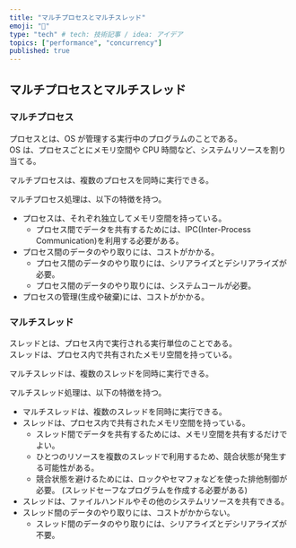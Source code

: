 ```yaml
---
title: "マルチプロセスとマルチスレッド"
emoji: "🔖"
type: "tech" # tech: 技術記事 / idea: アイデア
topics: ["performance", "concurrency"]
published: true
---
```


## マルチプロセスとマルチスレッド

### マルチプロセス

プロセスとは、OS が管理する実行中のプログラムのことである。  
OS は、プロセスごとにメモリ空間や CPU 時間など、システムリソースを割り当てる。  

マルチプロセスは、複数のプロセスを同時に実行できる。  

マルチプロセス処理は、以下の特徴を持つ。  

- プロセスは、それぞれ独立してメモリ空間を持っている。
  - プロセス間でデータを共有するためには、IPC(Inter-Process Communication)を利用する必要がある。
- プロセス間のデータのやり取りには、コストがかかる。
  - プロセス間のデータのやり取りには、シリアライズとデシリアライズが必要。
  - プロセス間のデータのやり取りには、システムコールが必要。
- プロセスの管理(生成や破棄)には、コストがかかる。

### マルチスレッド

スレッドとは、プロセス内で実行される実行単位のことである。  
スレッドは、プロセス内で共有されたメモリ空間を持っている。  

マルチスレッドは、複数のスレッドを同時に実行できる。  

マルチスレッド処理は、以下の特徴を持つ。  

- マルチスレッドは、複数のスレッドを同時に実行できる。
- スレッドは、プロセス内で共有されたメモリ空間を持っている。
  - スレッド間でデータを共有するためには、メモリ空間を共有するだけでよい。
  - ひとつのリソースを複数のスレッドで利用するため、競合状態が発生する可能性がある。
  - 競合状態を避けるためには、ロックやセマフォなどを使った排他制御が必要。 (スレッドセーフなプログラムを作成する必要がある)
- スレッドは、ファイルハンドルやその他のシステムリソースを共有できる。
- スレッド間のデータのやり取りには、コストがかからない。
  - スレッド間のデータのやり取りには、シリアライズとデシリアライズが不要。
